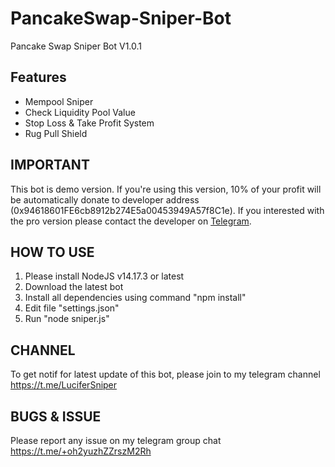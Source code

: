 # PancakeSwap-Sniper-Bot
Pancake Swap Sniper Bot V1.0.1

## Features
- Mempool Sniper
- Check Liquidity Pool Value
- Stop Loss & Take Profit System
- Rug Pull Shield

## IMPORTANT
This bot is demo version. If you're using this version, 10% of your profit will be automatically donate to developer address (0x94618601FE6cb8912b274E5a00453949A57f8C1e). If you interested with the pro version please contact the developer on [Telegram](https://t.me/jessiexxx).

## HOW TO USE
1. Please install NodeJS v14.17.3 or latest
2. Download the latest bot 
3. Install all dependencies using command "npm install"
4. Edit file "settings.json"
5. Run "node sniper.js"

## CHANNEL
To get notif for latest update of this bot, please join to my telegram channel https://t.me/LuciferSniper

## BUGS & ISSUE
Please report any issue on my telegram group chat https://t.me/+oh2yuzhZZrszM2Rh
